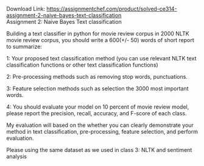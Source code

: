 Download Link: https://assignmentchef.com/product/solved-ce314-assignment-2-naive-bayes-text-classification
<br>
Assignment 2: Naive Bayes Text classification

Building a text classifier in python for movie review corpus in 2000 NLTK movie review corpus, you should write a 600(+/- 50) words of short report to summarize:

1: Your proposed text classification method (you can use relevant NLTK text classification functions or other text classification functions)

2: Pre-processing methods such as removing stop words, punctuations.

3: Feature selection methods such as selection the 3000 most important words.

4: You should evaluate your model on 10 percent of movie review model, please report the precision, recall, accuracy, and F-score of each class.

My evaluation will based on the whether you can clearly demonstrate your method in text classification, pre-processing, feature selection, and perform evaluation.

Please using the same dataset as we used in class 3: NLTK and sentiment analysis